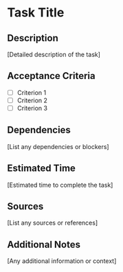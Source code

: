 # Task Title

## Description
[Detailed description of the task]

## Acceptance Criteria
- [ ] Criterion 1
- [ ] Criterion 2
- [ ] Criterion 3

## Dependencies
[List any dependencies or blockers]

## Estimated Time
[Estimated time to complete the task]

## Sources
[List any sources or references]

## Additional Notes
[Any additional information or context]

